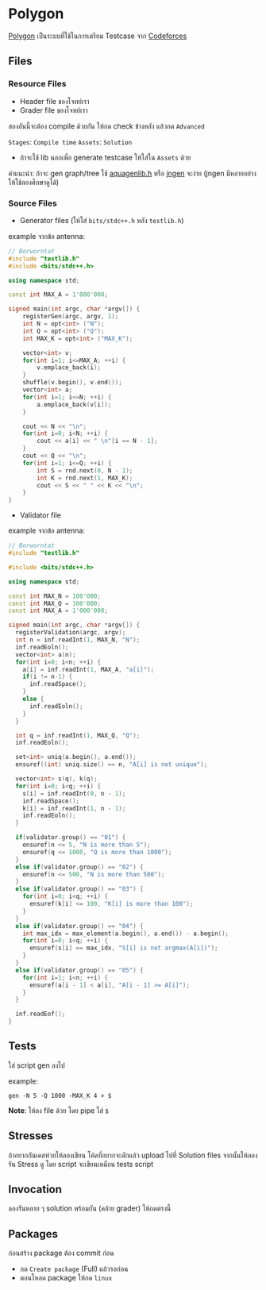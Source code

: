 # Polygon

[Polygon](https://polygon.codeforces.com) เป็นระบบที่ใช้ในการเตรียม Testcase จาก [Codeforces](https://codeforces.com)

## Files

### Resource Files

- Header file ของโจทย์เรา
- Grader file ของโจทย์เรา

สองอันนี้จะต้อง compile ด้วยกัน ให้กด check ข้างหลัง แล้วกด `Advanced`

`Stages`: `Compile time`
`Assets`: `Solution`

- ถ้าจะใช้ lib นอกเพื่อ generate testcase ให้ใส่ใน `Assets` ด้วย

คำแนะนำ: ถ้าจะ gen graph/tree ใช้ [aquagenlib.h](/aquagenlib.h) หรือ [jngen](https://github.com/ifsmirnov/jngen) จะง่าย (jngen มีหลายอย่างให้ใช้ลองศึกษาดูได้)

### Source Files

- Generator files (ให้ใส่ `bits/stdc++.h` หลัง `testlib.h`)

example จากข้อ antenna:

```cpp
// Borworntat
#include "testlib.h"
#include <bits/stdc++.h>

using namespace std;

const int MAX_A = 1'000'000;

signed main(int argc, char *argv[]) {
	registerGen(argc, argv, 1);
	int N = opt<int> ("N");
	int Q = opt<int> ("Q");
	int MAX_K = opt<int> ("MAX_K");

	vector<int> v;
	for(int i=1; i<=MAX_A; ++i) {
		v.emplace_back(i);
	}
	shuffle(v.begin(), v.end());
	vector<int> a;
	for(int i=1; i<=N; ++i) {
		a.emplace_back(v[i]);
	}

	cout << N << "\n";
	for(int i=0; i<N; ++i) {
		cout << a[i] << " \n"[i == N - 1];
	}
	cout << Q << "\n";
	for(int i=1; i<=Q; ++i) {
		int S = rnd.next(0, N - 1);
		int K = rnd.next(1, MAX_K);
		cout << S << " " << K << "\n";
	}
}
```

- Validator file

example จากข้อ antenna:

```cpp
// Borworntat
#include "testlib.h"

#include <bits/stdc++.h>

using namespace std;

const int MAX_N = 100'000;
const int MAX_Q = 100'000;
const int MAX_A = 1'000'000;

signed main(int argc, char *argv[]) {
  registerValidation(argc, argv);
  int n = inf.readInt(1, MAX_N, "N");
  inf.readEoln();
  vector<int> a(n);
  for(int i=0; i<n; ++i) {
    a[i] = inf.readInt(1, MAX_A, "a[i]");
    if(i != n-1) {
      inf.readSpace();
    }
    else {
      inf.readEoln();
    }
  }

  int q = inf.readInt(1, MAX_Q, "Q");
  inf.readEoln();

  set<int> uniq(a.begin(), a.end());
  ensuref((int) uniq.size() == n, "A[i] is not unique");

  vector<int> s(q), k(q);
  for(int i=0; i<q; ++i) {
    s[i] = inf.readInt(0, n - 1);
    inf.readSpace();
    k[i] = inf.readInt(1, n - 1);
    inf.readEoln();
  }

  if(validator.group() == "01") {
    ensuref(n <= 5, "N is more than 5");
    ensuref(q <= 1000, "Q is more than 1000");
  }
  else if(validator.group() == "02") {
    ensuref(n <= 500, "N is more than 500");
  }
  else if(validator.group() == "03") {
    for(int i=0; i<q; ++i) {
      ensuref(k[i] <= 100, "K[i] is more than 100");
    }
  }
  else if(validator.group() == "04") {
    int max_idx = max_element(a.begin(), a.end()) - a.begin();
    for(int i=0; i<q; ++i) {
      ensuref(s[i] == max_idx, "S[i] is not argmax(A[i])");
    }
  }
  else if(validator.group() == "05") {
    for(int i=1; i<n; ++i) {
      ensuref(a[i - 1] < a[i], "A[i - 1] >= A[i]");
    }
  }

  inf.readEof();
}
```

## Tests

ใส่ script gen ลงไป

example:

```
gen -N 5 -Q 1000 -MAX_K 4 > $
```

**Note**: ให้ลง file ด้วย โดย pipe ใส่ `$`

## Stresses

ถ้าอยากกันเคสห่วยให้ลองเขียน โค้ดที่อยากจะดักแล้ว upload ไปที่ Solution files จากนั้นให้ลองรัน Stress ดู โดย script จะเขียนเหมือน tests script

## Invocation

ลองรันหลาย ๆ solution พร้อมกัน (คล้าย grader) ให้กดตรงนี้

## Packages

ก่อนสร้าง package ต้อง commit ก่อน

- กด `Create package` (Full) แล้วรอก่อน
- ตอนโหลด package ให้กด `linux`


